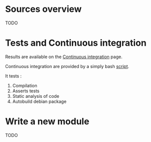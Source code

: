 Sources overview
===

TODO

Tests and Continuous integration
===

Results are available on the [Continuous integration](http://myscreen.mondonc.org/commits) page.

Continuous integration are provided by a simply bash [script](http://myscreen.mondonc.org/myscreen-ci.sh).

It tests : 

1. Compilation
2. Asserts tests
3. Static analysis of code
4. Autobuild debian package


Write a new module
===

TODO
